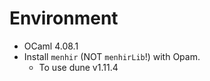 # Environment

* OCaml 4.08.1
* Install ``menhir`` (NOT ``menhirLib``!) with Opam.
  * To use dune v1.11.4
